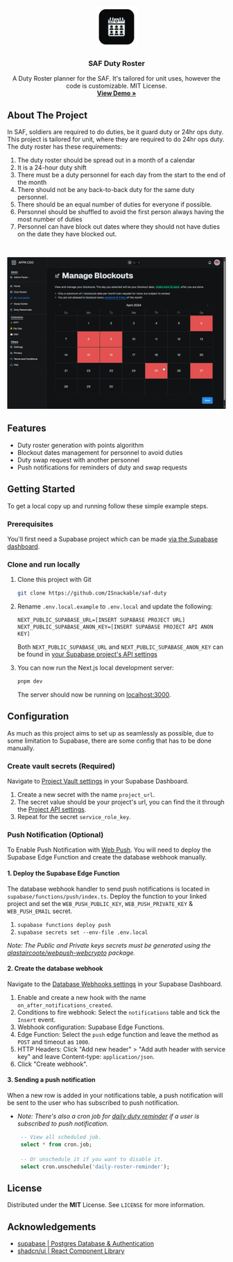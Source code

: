 <br />
<p align="center">
  <a href="https://github.com/ISnackable/duty-roster/">
    <img src="./public/icons/icon512_rounded.png" alt="Logo" width="96" height="96">
  </a>

  <h3 align="center">SAF Duty Roster</h3>

  <p align="center">
    A Duty Roster planner for the SAF. It's tailored for unit uses, however the code is customizable. MIT License.
    <br />
    <a href="https://afpn-cdo.vercel.app/"><strong>View Demo »</strong></a>
    <br />

  </p>
</p>

## About The Project

In SAF, soldiers are required to do duties, be it guard duty or 24hr ops duty. This project is tailored for unit, where they are required to do 24hr ops duty. The duty roster has these requirements:

1. The duty roster should be spread out in a month of a calendar
2. It is a 24-hour duty shift
3. There must be a duty personnel for each day from the start to the end of the month
4. There should not be any back-to-back duty for the same duty personnel.
5. There should be an equal number of duties for everyone if possible.
6. Personnel should be shuffled to avoid the first person always having the most number of duties
7. Personnel can have block out dates where they should not have duties on the date they have blocked out.

<br/>

![preview](./images/preview.png)

## Features

- Duty roster generation with points algorithm
- Blockout dates management for personnel to avoid duties
- Duty swap request with another personnel
- Push notifications for reminders of duty and swap requests

## Getting Started

To get a local copy up and running follow these simple example steps.

### Prerequisites

You'll first need a Supabase project which can be made [via the Supabase dashboard](https://database.new).

### Clone and run locally

1. Clone this project with Git

   ```bash
   git clone https://github.com/ISnackable/saf-duty
   ```

2. Rename `.env.local.example` to `.env.local` and update the following:

   ```
   NEXT_PUBLIC_SUPABASE_URL=[INSERT SUPABASE PROJECT URL]
   NEXT_PUBLIC_SUPABASE_ANON_KEY=[INSERT SUPABASE PROJECT API ANON KEY]
   ```

   Both `NEXT_PUBLIC_SUPABASE_URL` and `NEXT_PUBLIC_SUPABASE_ANON_KEY` can be found in [your Supabase project's API settings](https://app.supabase.com/project/_/settings/api)

3. You can now run the Next.js local development server:

   ```bash
   pnpm dev
   ```

   The server should now be running on [localhost:3000](http://localhost:3000/).

## Configuration

As much as this project aims to set up as seamlessly as possible, due to some limitation to Supabase, there are some config that has to be done manually.

### Create vault secrets (Required)

Navigate to [Project Vault settings](https://supabase.com/dashboard/project/_/settings/vault/secrets) in your Supabase Dashboard.

1. Create a new secret with the name `project_url`.
1. The secret value should be your project's url, you can find the it through the [Project API settings](https://supabase.com/dashboard/project/_/settings/api).
1. Repeat for the secret `service_role_key`.

### Push Notification (Optional)

To Enable Push Notification with [Web Push](https://web.dev/articles/push-notifications-web-push-protocol). You will need to deploy the Supabase Edge Function and create the database webhook manually.

#### 1. Deploy the Supabase Edge Function

The database webhook handler to send push notifications is located in `supabase/functions/push/index.ts`. Deploy the function to your linked project and set the `WEB_PUSH_PUBLIC_KEY`, `WEB_PUSH_PRIVATE_KEY` & `WEB_PUSH_EMAIL` secret.

1. `supabase functions deploy push`
2. `supabase secrets set --env-file .env.local`

_Note: The Public and Private keys secrets must be generated using the [alastaircoote/webpush-webcrypto](https://github.com/alastaircoote/webpush-webcrypto/) package._

#### 2. Create the database webhook

Navigate to the [Database Webhooks settings](https://supabase.com/dashboard/project/_/database/hooks) in your Supabase Dashboard.

1. Enable and create a new hook with the name `on_after_notifications_created`.
1. Conditions to fire webhook: Select the `notifications` table and tick the `Insert` event.
1. Webhook configuration: Supabase Edge Functions.
1. Edge Function: Select the `push` edge function and leave the method as `POST` and timeout as `1000`.
1. HTTP Headers: Click "Add new header" > "Add auth header with service key" and leave Content-type: `application/json`.
1. Click "Create webhook".

#### 3. Sending a push notification

When a new row is added in your notifications table, a push notification will be sent to the user who has subscribed to push notification.

- _Note: There's also a cron job for [daily duty reminder](./supabase/migrations/20240130130803_enable_extensions.sql) if a user is subscribed to push notification._

  ```sql
   -- View all scheduled job.
   select * from cron.job;

   -- Or unschedule it if you want to disable it.
   select cron.unschedule('daily-roster-reminder');
  ```

## License

Distributed under the **MIT** License. See `LICENSE` for more information.

## Acknowledgements

- [supabase | Postgres Database & Authentication](https://supabase.com/)
- [shadcn/ui | React Component Library](https://ui.shadcn.com/)
